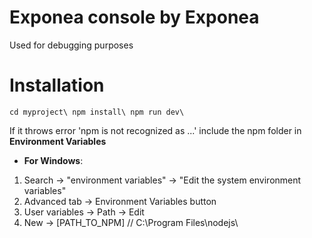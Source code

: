 # Exponea console by Exponea

Used for debugging purposes

# Installation

`
cd myproject\
npm install\
npm run dev\ 
`

If it throws error 'npm is not recognized as ...' include the npm folder in __Environment Variables__

- __For Windows__:

1. Search -> "environment variables" -> "Edit the system environment variables"
2. Advanced tab -> Environment Variables button 
3. User variables -> Path -> Edit 
4. New -> [PATH_TO_NPM] // C:\Program Files\nodejs\ 
